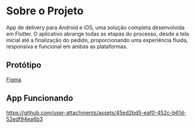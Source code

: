 # Sobre o Projeto

App de delivery para Android e iOS, uma solução completa desenvolvida em Flutter. O aplicativo abrange todas as etapas do processo, desde a tela inicial até a finalização do pedido, proporcionando uma experiência fluida, responsiva e funcional em ambas as plataformas.

## Protótipo

[Figma](https://www.figma.com/design/xXIhNOoPDtXZbe9Cz3khN6/TechTaste-%7C-Imers%C3%A3o-Mobile?node-id=0-1&t=2DV4tYJt6wYWrolq-1)

## App Funcionando

https://github.com/user-attachments/assets/45ed2bd5-eaf0-452c-b61d-52edf94ea6b3


